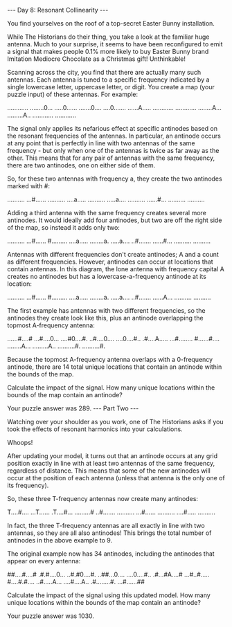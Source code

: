 --- Day 8: Resonant Collinearity ---

You find yourselves on the roof of a top-secret Easter Bunny installation.

While The Historians do their thing, you take a look at the familiar huge antenna. Much to your surprise, it seems to have been reconfigured to emit a signal that makes people 0.1% more likely to buy Easter Bunny brand Imitation Mediocre Chocolate as a Christmas gift! Unthinkable!

Scanning across the city, you find that there are actually many such antennas. Each antenna is tuned to a specific frequency indicated by a single lowercase letter, uppercase letter, or digit. You create a map (your puzzle input) of these antennas. For example:

............
........0...
.....0......
.......0....
....0.......
......A.....
............
............
........A...
.........A..
............
............

The signal only applies its nefarious effect at specific antinodes based on the resonant frequencies of the antennas. In particular, an antinode occurs at any point that is perfectly in line with two antennas of the same frequency - but only when one of the antennas is twice as far away as the other. This means that for any pair of antennas with the same frequency, there are two antinodes, one on either side of them.

So, for these two antennas with frequency a, they create the two antinodes marked with #:

..........
...#......
..........
....a.....
..........
.....a....
..........
......#...
..........
..........

Adding a third antenna with the same frequency creates several more antinodes. It would ideally add four antinodes, but two are off the right side of the map, so instead it adds only two:

..........
...#......
#.........
....a.....
........a.
.....a....
..#.......
......#...
..........
..........

Antennas with different frequencies don't create antinodes; A and a count as different frequencies. However, antinodes can occur at locations that contain antennas. In this diagram, the lone antenna with frequency capital A creates no antinodes but has a lowercase-a-frequency antinode at its location:

..........
...#......
#.........
....a.....
........a.
.....a....
..#.......
......A...
..........
..........

The first example has antennas with two different frequencies, so the antinodes they create look like this, plus an antinode overlapping the topmost A-frequency antenna:

......#....#
...#....0...
....#0....#.
..#....0....
....0....#..
.#....A.....
...#........
#......#....
........A...
.........A..
..........#.
..........#.

Because the topmost A-frequency antenna overlaps with a 0-frequency antinode, there are 14 total unique locations that contain an antinode within the bounds of the map.

Calculate the impact of the signal. How many unique locations within the bounds of the map contain an antinode?

Your puzzle answer was 289.
--- Part Two ---

Watching over your shoulder as you work, one of The Historians asks if you took the effects of resonant harmonics into your calculations.

Whoops!

After updating your model, it turns out that an antinode occurs at any grid position exactly in line with at least two antennas of the same frequency, regardless of distance. This means that some of the new antinodes will occur at the position of each antenna (unless that antenna is the only one of its frequency).

So, these three T-frequency antennas now create many antinodes:

T....#....
...T......
.T....#...
.........#
..#.......
..........
...#......
..........
....#.....
..........

In fact, the three T-frequency antennas are all exactly in line with two antennas, so they are all also antinodes! This brings the total number of antinodes in the above example to 9.

The original example now has 34 antinodes, including the antinodes that appear on every antenna:

##....#....#
.#.#....0...
..#.#0....#.
..##...0....
....0....#..
.#...#A....#
...#..#.....
#....#.#....
..#.....A...
....#....A..
.#........#.
...#......##

Calculate the impact of the signal using this updated model. How many unique locations within the bounds of the map contain an antinode?

Your puzzle answer was 1030.
